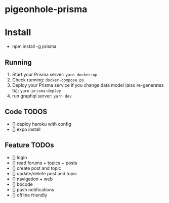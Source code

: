 # pigeonhole-prisma

# Install

- npm install -g prisma

## Running

1. Start your Prisma server: `yarn docker:up`
2. Check running: `docker-compose ps`
3. Deploy your Prisma service if you change data model (also re-generates ts): `yarn prisma:deploy`
4. run graphql server: `yarn dev`

## Code TODOS

- [] deploy heroku with config
- [] expo install

## Feature TODOs

- [] login
- [] read forums + topics + posts
- [] create post and topic
- [] update/delete post and topic
- [] navigation + web
- [] bbcode
- [] push notifications
- [] offline friendly

